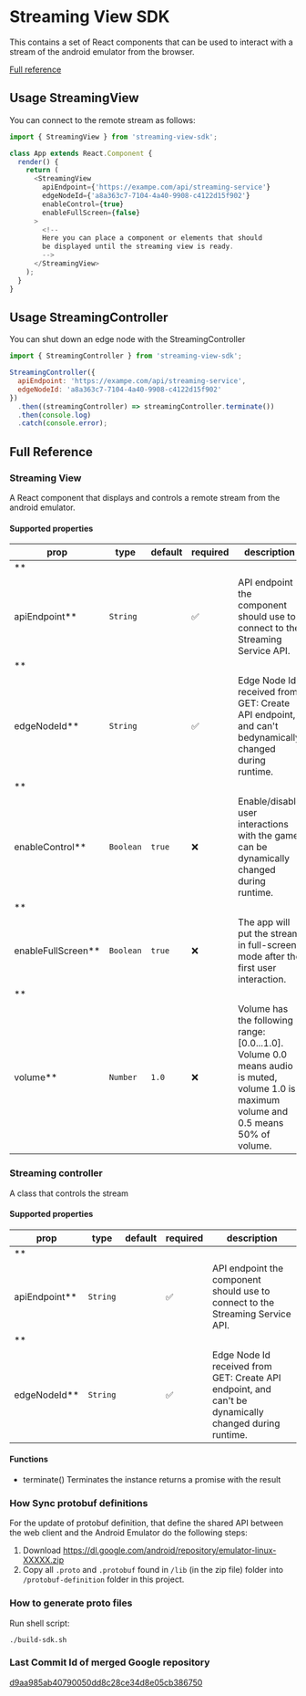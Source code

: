 # Streaming View SDK

This contains a set of React components that can be used to interact with a stream of the android emulator from the
browser.

[Full reference](#full-reference)

## Usage StreamingView

You can connect to the remote stream as follows:

```js
import { StreamingView } from 'streaming-view-sdk';

class App extends React.Component {
  render() {
    return (
      <StreamingView
        apiEndpoint={'https://exampe.com/api/streaming-service'}
        edgeNodeId={'a8a363c7-7104-4a40-9908-c4122d15f902'}
        enableControl={true}
        enableFullScreen={false}
      >
        <!--
        Here you can place a component or elements that should
        be displayed until the streaming view is ready.
        -->
      </StreamingView>
    );
  }
}
```

## Usage StreamingController

You can shut down an edge node with the StreamingController

```js
import { StreamingController } from 'streaming-view-sdk';

StreamingController({
  apiEndpoint: 'https://exampe.com/api/streaming-service',
  edgeNodeId: 'a8a363c7-7104-4a40-9908-c4122d15f902'
})
  .then((streamingController) => streamingController.terminate())
  .then(console.log)
  .catch(console.error);
```

## Full Reference

### Streaming View

A React component that displays and controls a remote stream from the android emulator.

#### Supported properties

| prop                 | type      | default | required           | description                                                                                                                             |
|----------------------|-----------|---------|--------------------|-----------------------------------------------------------------------------------------------------------------------------------------|
| **
apiEndpoint**      | `String`  |         | :white_check_mark: | API endpoint the component should use to connect to the Streaming Service API.                                                          |
| **
edgeNodeId**       | `String`  |         | :white_check_mark: | Edge Node Id received from GET: Create API endpoint, and can't bedynamically changed during runtime.                                    |
| **
enableControl**    | `Boolean` | `true`  | :x:                | Enable/disable user interactions with the game, can be dynamically changed during runtime.                                              |
| **
enableFullScreen** | `Boolean` | `true`  | :x:                | The app will put the stream in full-screen mode after the first user interaction.                                                       |
| **
volume**           | `Number`  | `1.0`   | :x:                | Volume has the following range: [0.0...1.0]. Volume 0.0 means audio is muted, volume 1.0 is maximum volume and 0.5 means 50% of volume. |

### Streaming controller

A class that controls the stream

#### Supported properties

| prop            | type     | default | required           | description                                                                                           |
|-----------------|----------|---------|--------------------|-------------------------------------------------------------------------------------------------------|
| **
apiEndpoint** | `String` |         | :white_check_mark: | API endpoint the component should use to connect to the Streaming Service API.                        |
| **
edgeNodeId**  | `String` |         | :white_check_mark: | Edge Node Id received from GET: Create API endpoint, and can't be dynamically changed during runtime. |

#### Functions

- terminate()
  Terminates the instance returns a promise with the result

### How Sync protobuf definitions

For the update of protobuf definition, that define the shared API between the web client and the Android Emulator do the
following steps:

1. Download https://dl.google.com/android/repository/emulator-linux-XXXXX.zip
2. Copy all `.proto` and `.protobuf` found in `/lib` (in the zip file) folder into `/protobuf-definition` folder in this
   project.

### How to generate proto files

Run shell script:

```
./build-sdk.sh
```
   
### Last Commit Id of merged Google repository

[d9aa985ab40790050dd8c28ce34d8e05cb386750](https://github.com/google/android-emulator-webrtc/commit/d9aa985ab40790050dd8c28ce34d8e05cb386750)
